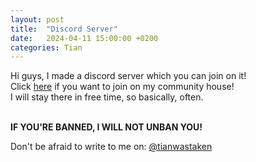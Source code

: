 ```yaml
---
layout: post
title:  "Discord Server"
date:   2024-04-11 15:00:00 +0200
categories: Tian
---
```

Hi guys, I made a discord server which you can join on it!<br>
Click [here](https://discord.gg/DEtjG9HY) if you want to join on my community house!<br>
I will stay there in free time, so basically, often.<br><br>

**IF YOU'RE BANNED, I WILL NOT UNBAN YOU!**<br>

Don't be afraid to write to me on: [@tianwastaken](https://discordapp.com/users/1065712172283482142)